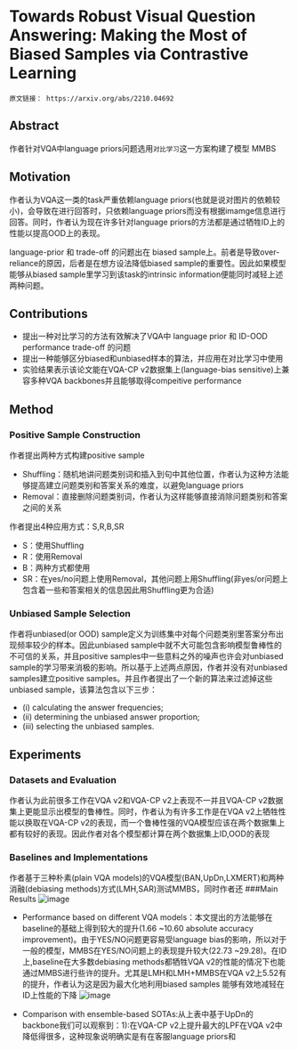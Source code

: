 # Towards Robust Visual Question Answering: Making the Most of Biased Samples via Contrastive Learning
    原文链接： https://arxiv.org/abs/2210.04692

## Abstract
  作者针对VQA中language priors问题选用`对比学习`这一方案构建了模型 MMBS

## Motivation
  作者认为VQA这一类的task严重依赖language priors(也就是说对图片的依赖较小)，会导致在进行回答时，只依赖language priors而没有根据imamge信息进行回答。同时，作者认为现在许多针对language priors的方法都是通过牺牲ID上的性能以提高OOD上的表现。
  
  language-prior 和 trade-off 的问题出在 biased sample上。前者是导致over-reliance的原因，后者是在想方设法降低biased sample的重要性。因此如果模型能够从biased sample里学习到该task的intrinsic information便能同时减轻上述两种问题。

## Contributions
  * 提出一种对比学习的方法有效解决了VQA中 language prior 和 ID-OOD performance trade-off 的问题
  * 提出一种能够区分biased和unbiased样本的算法，并应用在对比学习中使用
  * 实验结果表示该论文能在VQA-CP v2数据集上(language-bias sensitive)上兼容多种VQA backbones并且能够取得compeitive performance

## Method
### Positive Sample Construction
  作者提出两种方式构建positive sample
 * Shuffling：随机地讲问题类别词和插入到句中其他位置，作者认为这种方法能够提高建立问题类别和答案关系的难度，以避免language priors
 * Removal：直接删除问题类别词，作者认为这样能够直接消除问题类别和答案之间的关系
 
 作者提出4种应用方式：S,R,B,SR
 * S：使用Shuffling
 * R：使用Removal
 * B：两种方式都使用
 * SR：在yes/no问题上使用Removal，其他问题上用Shuffling(非yes/or问题上包含着一些和答案相关的信息因此用Shuffling更为合适)

### Unbiased Sample Selection
作者将unbiased(or OOD) sample定义为训练集中对每个问题类别里答案分布出现频率较少的样本。因此unbiased sample中就不大可能包含影响模型鲁棒性的不可信的关系，并且positive samples中一些意料之外的噪声也许会对unbiased sample的学习带来消极的影响。所以基于上述两点原因，作者并没有对unbiased samples建立positive samples。并且作者提出了一个新的算法来过滤掉这些unbiased sample，该算法包含以下三步：
* (i) calculating the answer frequencies;
* (ii) determining the unbiased answer proportion;
* (iii) selecting the unbiased samples.

## Experiments
### Datasets and Evaluation
作者认为此前很多工作在VQA v2和VQA-CP v2上表现不一并且VQA-CP v2数据集上更能显示出模型的鲁棒性。同时，作者认为有许多工作是在VQA v2上牺牲性能以换取在VQA-CP v2的表现，而一个鲁棒性强的VQA模型应该在两个数据集上都有较好的表现。因此作者对各个模型都计算在两个数据集上ID,OOD的表现
### Baselines and Implementations
作者基于三种朴素(plain VQA models)的VQA模型(BAN,UpDn,LXMERT)和两种消融(debiasing methods)方式(LMH,SAR)测试MMBS，同时作者还
###Main Results
![image](https://user-images.githubusercontent.com/33151771/195863648-6506d75d-2576-4a21-bc66-24a234a678a1.png)
* Performance based on different VQA models：本文提出的方法能够在baseline的基础上得到较大的提升(1.66 ~10.60 absolute accuracy improvement)。由于YES/NO问题更容易受language bias的影响，所以对于一般的模型，MMBS在YES/NO问题上的表现提升较大(22.73 ~29.28)。在ID上,baseline在大多数debiasing methods都牺牲VQA v2的性能的情况下也能通过MMBS进行些许的提升。尤其是LMH和LMH+MMBS在VQA v2上5.52有的提升，作者认为这是因为最大化地利用biased samples 能够有效地减轻在ID上性能的下降
![image](https://user-images.githubusercontent.com/33151771/195873110-220686e8-6136-423a-8402-5f71ccff984b.png)

* Comparison with ensemble-based SOTAs:从上表中基于UpDn的backbone我们可以观察到：1):在VQA-CP v2上提升最大的LPF在VQA v2中降低得很多，这种现象说明确实是有在客服language priors和
